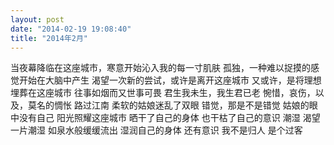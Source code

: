```yaml
---
layout: post
date: "2014-02-19 19:08:40"
title: "2014年2月"
---
```


当夜幕降临在这座城市，寒意开始沁入我的每一寸肌肤
孤独，一种难以捉摸的感觉开始在大脑中产生
渴望一次新的尝试，或许是离开这座城市
又或许，是将理想埋葬在这座城市
往事如烟而又世事可畏
君生我未生，我生君已老
惋惜，哀伤，以及，莫名的惆怅
路过江南
柔软的姑娘迷乱了双眼
错觉，那是不是错觉
姑娘的眼中没有自己
阳光照耀这座城市
晒干了自己的身体
也干枯了自己的意识
潮湿
渴望一片潮湿
如泉水般缓缓流出
湿润自己的身体
还有意识
我不是归人
是个过客
